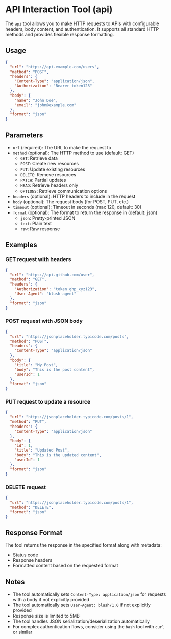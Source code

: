 # API Interaction Tool (api)

The `api` tool allows you to make HTTP requests to APIs with configurable headers, body content, and authentication. It supports all standard HTTP methods and provides flexible response formatting.

## Usage

```json
{
  "url": "https://api.example.com/users",
  "method": "POST",
  "headers": {
    "Content-Type": "application/json",
    "Authorization": "Bearer token123"
  },
  "body": {
    "name": "John Doe",
    "email": "john@example.com"
  },
  "format": "json"
}
```

## Parameters

- `url` (required): The URL to make the request to
- `method` (optional): The HTTP method to use (default: GET)
  - `GET`: Retrieve data
  - `POST`: Create new resources
  - `PUT`: Update existing resources
  - `DELETE`: Remove resources
  - `PATCH`: Partial updates
  - `HEAD`: Retrieve headers only
  - `OPTIONS`: Retrieve communication options
- `headers` (optional): HTTP headers to include in the request
- `body` (optional): The request body (for POST, PUT, etc.)
- `timeout` (optional): Timeout in seconds (max 120, default: 30)
- `format` (optional): The format to return the response in (default: json)
  - `json`: Pretty-printed JSON
  - `text`: Plain text
  - `raw`: Raw response

## Examples

### GET request with headers

```json
{
  "url": "https://api.github.com/user",
  "method": "GET",
  "headers": {
    "Authorization": "token ghp_xyz123",
    "User-Agent": "blush-agent"
  },
  "format": "json"
}
```

### POST request with JSON body

```json
{
  "url": "https://jsonplaceholder.typicode.com/posts",
  "method": "POST",
  "headers": {
    "Content-Type": "application/json"
  },
  "body": {
    "title": "My Post",
    "body": "This is the post content",
    "userId": 1
  },
  "format": "json"
}
```

### PUT request to update a resource

```json
{
  "url": "https://jsonplaceholder.typicode.com/posts/1",
  "method": "PUT",
  "headers": {
    "Content-Type": "application/json"
  },
  "body": {
    "id": 1,
    "title": "Updated Post",
    "body": "This is the updated content",
    "userId": 1
  },
  "format": "json"
}
```

### DELETE request

```json
{
  "url": "https://jsonplaceholder.typicode.com/posts/1",
  "method": "DELETE",
  "format": "json"
}
```

## Response Format

The tool returns the response in the specified format along with metadata:
- Status code
- Response headers
- Formatted content based on the requested format

## Notes

- The tool automatically sets `Content-Type: application/json` for requests with a body if not explicitly provided
- The tool automatically sets `User-Agent: blush/1.0` if not explicitly provided
- Response size is limited to 5MB
- The tool handles JSON serialization/deserialization automatically
- For complex authentication flows, consider using the `bash` tool with `curl` or similar